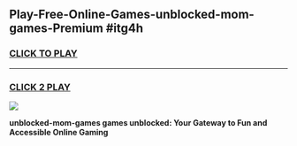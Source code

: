 
## Play-Free-Online-Games-unblocked-mom-games-Premium #itg4h
<h3>
<a href="https://premium.freeplayer.one?title=unblocked-mom-games&ref=8M">CLICK TO PLAY</a></h3>
<hr>

<h3>
<a href="https://premium.freeplayer.one?title=unblocked-mom-games&ref=8M">CLICK 2 PLAY</a>
  
</h3>

<a href="https://premium.freeplayer.one?title=unblocked-mom-games&ref=8M"><img src="https://clearcache.store/games.png"></a>


**unblocked-mom-games games unblocked: Your Gateway to Fun and Accessible Online Gaming**
